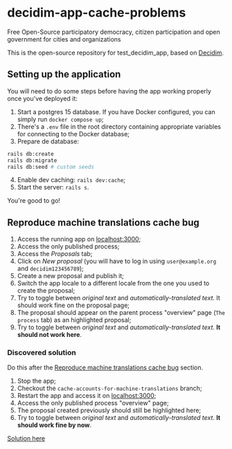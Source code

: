 # decidim-app-cache-problems

Free Open-Source participatory democracy, citizen participation and open government for cities and organizations

This is the open-source repository for test_decidim_app, based on [Decidim](https://github.com/decidim/decidim).

## Setting up the application

You will need to do some steps before having the app working properly once you've deployed it:

1. Start a postgres 15 database. If you have Docker configured, you can simply run `docker compose up`;
2. There's a `.env` file in the root directory containing appropriate variables for connecting to the Docker database;
3. Prepare de database:
```bash
rails db:create
rails db:migrate
rails db:seed # custom seeds
```
4. Enable dev caching: `rails dev:cache`;
5. Start the server: `rails s`.

You're good to go!

## Reproduce machine translations cache bug

1. Access the running app on [localhost:3000](http://localhost:3000);
2. Access the only published process;
3. Access the _Proposals_ tab;
4. Click on _New proposal_ (you will have to log in using `user@example.org` and `decidim123456789`);
5. Create a new proposal and publish it;
6. Switch the app locale to a different locale from the one you used to create the proposal;
7. Try to toggle between _original text_ and _automatically-translated text_. It should work fine on the proposal page;
8. The proposal should appear on the parent process "overview" page (`The process` tab) as an highlighted proposal;
7. Try to toggle between _original text_ and _automatically-translated text_. **It should not work here**.

### Discovered solution

Do this after the [Reproduce machine translations cache bug](#reproduce-machine-translations-cache-bug) section.

1. Stop the app;
2. Checkout the `cache-accounts-for-machine-translations` branch;
3. Restart the app and access it on [localhost:3000](http://localhost:3000);
4. Access the only published process "overview" page;
5. The proposal created previously should still be highlighted here;
6. Try to toggle between _original text_ and _automatically-translated text_. **It should work fine by now**.

[Solution here](https://todo)